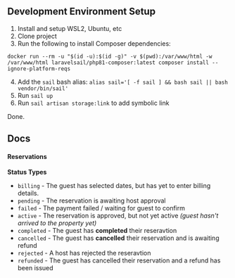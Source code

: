 ## Development Environment Setup

1. Install and setup WSL2, Ubuntu, etc
2. Clone project
3. Run the following to install Composer dependencies:

```
docker run --rm -u "$(id -u):$(id -g)" -v $(pwd):/var/www/html -w /var/www/html laravelsail/php81-composer:latest composer install --ignore-platform-reqs
```

4. Add the `sail` bash alias: `alias sail='[ -f sail ] && bash sail || bash vendor/bin/sail'`
5. Run `sail up`
6. Run `sail artisan storage:link` to add symbolic link

Done.

## Docs

#### Reservations

**Status Types**

-   `billing` - The guest has selected dates, but has yet to enter billing details.
-   `pending` - The reservation is awaiting host approval
-   `failed` - The payment failed / waiting for guest to confirm
-   `active` - The reservation is approved, but not yet active _(guest hasn't arrived to the property yet)_
-   `completed` - The guest has **completed** their reseravtion
-   `cancelled` - The guest has **cancelled** their reservation and is awaiting refund
-   `rejected` - A host has rejected the reseravtion
-   `refunded` - The guest has cancelled their reservation and a refund has been issued

